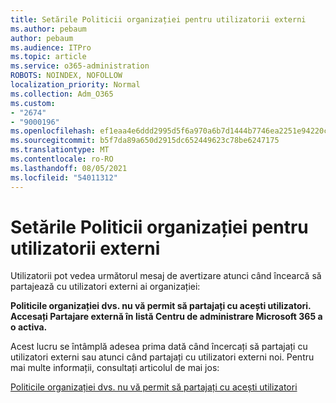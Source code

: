 ```yaml
---
title: Setările Politicii organizației pentru utilizatorii externi
ms.author: pebaum
author: pebaum
ms.audience: ITPro
ms.topic: article
ms.service: o365-administration
ROBOTS: NOINDEX, NOFOLLOW
localization_priority: Normal
ms.collection: Adm_O365
ms.custom:
- "2674"
- "9000196"
ms.openlocfilehash: ef1eaa4e6ddd2995d5f6a970a6b7d1444b7746ea2251e94220c857b10da41d0d
ms.sourcegitcommit: b5f7da89a650d2915dc652449623c78be6247175
ms.translationtype: MT
ms.contentlocale: ro-RO
ms.lasthandoff: 08/05/2021
ms.locfileid: "54011312"
---
```

# <a name="organization-policy-settings-for-external-users"></a>Setările Politicii organizației pentru utilizatorii externi

Utilizatorii pot vedea următorul mesaj de avertizare atunci când încearcă să partajează cu utilizatori externi ai organizației: 

   **Politicile organizației dvs. nu vă permit să partajați cu acești utilizatori. Accesați Partajare externă în listă Centru de administrare Microsoft 365 a o activa.** 

Acest lucru se întâmplă adesea prima dată când încercați să partajați cu utilizatori externi sau atunci când partajați cu utilizatori externi noi. Pentru mai multe informații, consultați articolul de mai jos:

[Politicile organizației dvs. nu vă permit să partajați cu acești utilizatori](https://docs.microsoft.com/sharepoint/support/administration/organization-policies-do-not-allow-you-to-share-with-users-error)






